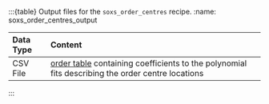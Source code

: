 :::{table} Output files for the `soxs_order_centres` recipe.
:name: soxs_order_centres_output

| Data Type | Content |
|:----|:----|
| CSV File | [order table](../files/order_table.md) containing coefficients to the polynomial fits describing the order centre locations |


:::


